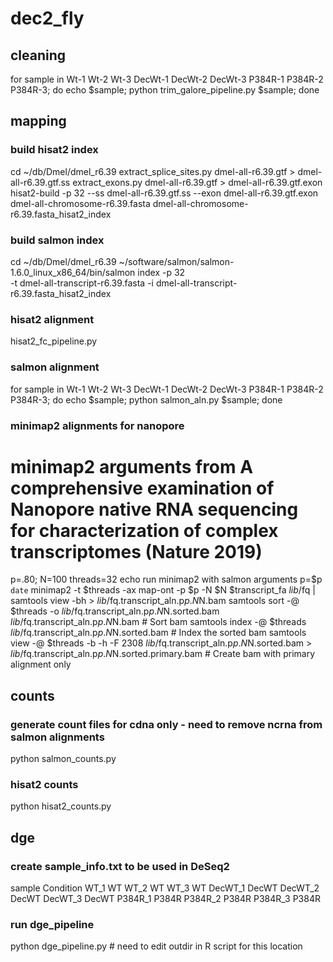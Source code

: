 # dec2_fly
## cleaning
for sample in Wt-1 Wt-2 Wt-3 DecWt-1 DecWt-2 DecWt-3 P384R-1 P384R-2 P384R-3; do echo $sample; python trim_galore_pipeline.py $sample; done

## mapping
### build hisat2 index
cd ~/db/Dmel/dmel_r6.39
extract_splice_sites.py dmel-all-r6.39.gtf > dmel-all-r6.39.gtf.ss
extract_exons.py dmel-all-r6.39.gtf > dmel-all-r6.39.gtf.exon
hisat2-build -p 32 --ss dmel-all-r6.39.gtf.ss --exon dmel-all-r6.39.gtf.exon dmel-all-chromosome-r6.39.fasta dmel-all-chromosome-r6.39.fasta_hisat2_index

### build salmon index
cd ~/db/Dmel/dmel_r6.39
~/software/salmon/salmon-1.6.0_linux_x86_64/bin/salmon index -p 32 \
    -t dmel-all-transcript-r6.39.fasta -i dmel-all-transcript-r6.39.fasta_hisat2_index

### hisat2 alignment
hisat2_fc_pipeline.py

### salmon alignment 
for sample in Wt-1 Wt-2 Wt-3 DecWt-1 DecWt-2 DecWt-3 P384R-1 P384R-2 P384R-3; do echo $sample; python salmon_aln.py $sample; done

### minimap2 alignments for nanopore
# minimap2 arguments from A comprehensive examination of Nanopore native RNA sequencing for characterization of complex transcriptomes (Nature 2019)
p=.80; N=100
threads=32
echo run minimap2 with salmon arguments p=$p `date`
minimap2 -t $threads -ax map-ont -p $p -N $N $transcript_fa $lib/$fq | samtools view -bh > $lib/$fq.transcript_aln.p$p.N$N.bam
samtools sort -@ $threads -o $lib/$fq.transcript_aln.p$p.N$N.sorted.bam $lib/$fq.transcript_aln.p$p.N$N.bam # Sort bam
samtools index -@ $threads $lib/$fq.transcript_aln.p$p.N$N.sorted.bam # Index the sorted bam
samtools view -@ $threads -b -h -F 2308 $lib/$fq.transcript_aln.p$p.N$N.sorted.bam > $lib/$fq.transcript_aln.p$p.N$N.sorted.primary.bam # Create bam with primary alignment only

## counts
### generate count files for cdna only - need to remove ncrna from salmon alignments
python salmon_counts.py

### hisat2 counts
python hisat2_counts.py

## dge
### create sample_info.txt to be used in DeSeq2
sample  Condition
WT_1    WT
WT_2    WT
WT_3    WT
DecWT_1 DecWT
DecWT_2 DecWT
DecWT_3 DecWT
P384R_1 P384R
P384R_2 P384R
P384R_3 P384R

### run dge_pipeline
python dge_pipeline.py # need to edit outdir in R script for this location
